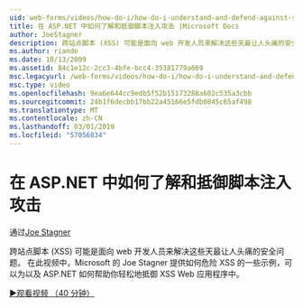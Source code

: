```yaml
---
uid: web-forms/videos/how-do-i/how-do-i-understand-and-defend-against-script-injection-attacks-in-aspnet
title: 在 ASP.NET 中如何了解和抵御脚本注入攻击 |Microsoft Docs
author: JoeStagner
description: 跨站点脚本 (XSS) 可能是面向 web 开发人员来解决这些天最让人头痛的安全问题。 在此视频中，Microsoft 的 Joe Stagner pro...
ms.author: riande
ms.date: 10/13/2009
ms.assetid: 84c1e12c-2cc3-4bfe-bcc4-35381779a669
msc.legacyurl: /web-forms/videos/how-do-i/how-do-i-understand-and-defend-against-script-injection-attacks-in-aspnet
msc.type: video
ms.openlocfilehash: 9ea6e644cc9edb5f52b15173288a602c535a3cbb
ms.sourcegitcommit: 24b1f6decbb17bb22a45166e5fdb0845c65af498
ms.translationtype: MT
ms.contentlocale: zh-CN
ms.lasthandoff: 03/01/2019
ms.locfileid: "57056834"
---
```

<a name="how-do-i-understand-and-defend-against-script-injection-attacks-in-aspnet"></a>在 ASP.NET 中如何了解和抵御脚本注入攻击
====================
通过[Joe Stagner](https://github.com/JoeStagner)

跨站点脚本 (XSS) 可能是面向 web 开发人员来解决这些天最让人头痛的安全问题。 在此视频中，Microsoft 的 Joe Stagner 提供如何危险 XSS 的一些示例，可以为以及 ASP.NET 如何帮助你轻松地抵御 XSS Web 应用程序中。

[&#9654;观看视频 （40 分钟）](https://channel9.msdn.com/Blogs/ASP-NET-Site-Videos/how-do-i-understand-and-defend-against-script-injection-attacks-in-aspnet)
